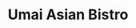 ---
layout: place
title: "Umai Asian Bistro"
permalink: /new-york/kings-park/umai-asian-bistro.html
stateAbbr: NY
stateName: New York
cityName: Kings Park
seo:
  name: "Umai Asian Bistro"
  type: Restaurant
  links: https://www.umaiasianbistro.com/
description: "Umai Asian Bistro serves delicious sushi in Kings Park, New York. Try fresh Japanese dishes for a great dining experience. "
place_id: ChIJASU3RgE76IkR21r-pwyqUao
photos:
  - name: >-
      places/ChIJASU3RgE76IkR21r-pwyqUao/photos/AeeoHcLmuihLBPqpLEAfNhR-T-_m3Ucn1CdFgYRfUC9XMEsode5awDVJHLGgrgCAm2KMTyN5A_5m8Nk_YRuZqHYce61v_dlZMzEaJDIt2ypu49CQd4Yee9ZrOnstClXku18Dkd4EEw1Wle0dWvu3OpnHf5ne_z6fPV82t4QveIutD6uAfDRwr9w3TFb0jz8a6vChyNKpiA1DP5Rw1TDxCCGOyMBWLG6H6B1e_T_GvM4AoAeoqAtB6AEW509uoD6mpIuRW23prdpbHYGVZOU2WKkFoRwcuX6iKpamaakAUMUnuYqj8irIUvvYfeXTk6ce-egyYHjSzeBlCU45nDx42u94JFuc62ROilfGVvhEzVmwBVsNvfS7YO9OST3lWWKI7V42JTTY5yB2gkCCbfrBzPBgAgG6P7TOgvFIrXKQeZ9BKJ26bVHT
    widthPx: 3024
    heightPx: 4032
    authorAttributions:
      - displayName: Matt B
        uri: https://maps.google.com/maps/contrib/116320373022436407590
        photoUri: >-
          https://lh3.googleusercontent.com/a-/ALV-UjXanpXfCk9WeVTCquxNyE0iGxT4ONzY6fU9pvyeQIZH_trL8g=s100-p-k-no-mo
    flagContentUri: >-
      https://www.google.com/local/imagery/report/?cb_client=maps_api_places.places_api&image_key=!1e10!2sCIHM0ogKEICAgICrgOrSwAE&hl=en-US
    googleMapsUri: >-
      https://www.google.com/maps/place//data=!3m4!1e2!3m2!1sCIHM0ogKEICAgICrgOrSwAE!2e10!4m2!3m1!1s0x89e83b0146372501:0xaa51aa0ca7fe5adb
  - name: >-
      places/ChIJASU3RgE76IkR21r-pwyqUao/photos/AeeoHcL_Sjc_nZhS-mBRRGJm3W2j22L305sw4ZCKrTHn9diAkQYmCr2WUUmfCOYaYDYiwwY7yfNPbOXFgp-G_Hq0uZPdY0XNp02xqZQExsL5ZWdL_dX0MIM3o-ey_n6rwpcSnhaFG2ISemMaVpuwZOobRE7jDCfX26M9vQ2KFHQ6w7K0TutblVEwxUcoPikIUdsNTvCLQG_fAWStxZg2OINqAknzSEegPPULjCfMSPv-ZmFMh11fgtfKlSSebkHWyzoNI50Z_MVsqHtAcZ_q9-urVtR-MhxS0latioAob_f9FE9aIABHKhbnY856KO1CwurWBY1HCMIb-ttwrEK-8ZL-CEnhdjl_hB-cR25M2sEPX3q7VY8kj0I0FQmCno7EfmH6GdDYzybyTzRmJvNdtt7PJdhP3r-fT0ujg7jIewcoQMo
    widthPx: 4800
    heightPx: 3600
    authorAttributions:
      - displayName: Bill Stewart
        uri: https://maps.google.com/maps/contrib/114327626684751187056
        photoUri: >-
          https://lh3.googleusercontent.com/a-/ALV-UjWA6lz9_8nA-4O-b53meLRSNproNfJv4fEF4yfseSxLCeiTkdPP=s100-p-k-no-mo
    flagContentUri: >-
      https://www.google.com/local/imagery/report/?cb_client=maps_api_places.places_api&image_key=!1e10!2sCIHM0ogKEICAgICByO60Vg&hl=en-US
    googleMapsUri: >-
      https://www.google.com/maps/place//data=!3m4!1e2!3m2!1sCIHM0ogKEICAgICByO60Vg!2e10!4m2!3m1!1s0x89e83b0146372501:0xaa51aa0ca7fe5adb
  - name: >-
      places/ChIJASU3RgE76IkR21r-pwyqUao/photos/AeeoHcJP9C9szWHWHGCREQ6ZNnQO6gykYjQ0r9MAEoLuYEdLETSzN0FAbtkJo5OLCfJTZT2jy_iIFQAnsCZFpQthdbV_SkK7TEQpMebQbQm953aMtPmhwHQq0g2j96SzN1iQP_AXRKhQxZVY4Z_j5LuyKGNNv3n2_UYbEsXCmAdFzF9VNUcSHegS9POomvmqkbX72j1S9ZXYfmZ_HXcDnRrkD2lxYpNIsQOrI0P4B6ddKdpI_C0t0XWpYxsGAeoVgETNEIuwESNo73fVgvOGUuJr90k6It6XrA0iAvwts138T27eIas1ZkTe4-xWnV_DmnBQqJjXkbMU33UCnj4LZs-aaBzSxSCfK_5JNqNMNr4B4w7UgNiql9lScDYbPJJnoHYXsBRr4PwDPmtEqrx512YA42dxPyZjwRkrBBjtt6sJX7gnfdUu
    widthPx: 3216
    heightPx: 2149
    authorAttributions:
      - displayName: Angela Leung/Chui
        uri: https://maps.google.com/maps/contrib/105201757125465041023
        photoUri: >-
          https://lh3.googleusercontent.com/a-/ALV-UjUu1ZjNJR9IRQ5WGAmZCnc9adTzDopnNH93XcoW2gz8CqFvHnqLQQ=s100-p-k-no-mo
    flagContentUri: >-
      https://www.google.com/local/imagery/report/?cb_client=maps_api_places.places_api&image_key=!1e10!2sCIHM0ogKEICAgICrmN6oqAE&hl=en-US
    googleMapsUri: >-
      https://www.google.com/maps/place//data=!3m4!1e2!3m2!1sCIHM0ogKEICAgICrmN6oqAE!2e10!4m2!3m1!1s0x89e83b0146372501:0xaa51aa0ca7fe5adb
  - name: >-
      places/ChIJASU3RgE76IkR21r-pwyqUao/photos/AeeoHcJ_7U8G87_tjK3v1eq9LkGuZejGUGnzSuOQwkzjyp2T9RQMAiLMo4HhpiHCu9PAMeqdn52KoeL3wSAns598RfhPpBZoWYWdrXPt9JVs9SySaXhqHxnxixSDWwSzGLP6woT-UWffn1cvj-H5--luJxSHY84T-6lU1mjR0w5kYErdnqp4dj7EJUGjmhhVmSGpC8vaFjr0sdEEpP7gJlsRsN4FhV3IDWuBYjEQjZEMFXhRd9jmXVYObgIFCsbO2hEID13EfD4J9T9zSaB94aSs3sNNxucX4XTat03giGzXh3n47vxr8PQt4D6WUM9VvLHo1Lw155IXI5e-fYCr02IiBv7WCIyOue3fzdWmiUS-FZ0nTDPi_EWh7w0_725ekiSA0Jf1gFwcK68AKbR--kMpFwgwHwdeyS2TKOQzn6OdLVo
    widthPx: 3024
    heightPx: 4032
    authorAttributions:
      - displayName: Samantha Fishman
        uri: https://maps.google.com/maps/contrib/101689983245471581342
        photoUri: >-
          https://lh3.googleusercontent.com/a/ACg8ocKpMTfNq7WkqmLGvtvKaKcIw3Z4XaduWPs_YV4JKAKZK75Njw=s100-p-k-no-mo
    flagContentUri: >-
      https://www.google.com/local/imagery/report/?cb_client=maps_api_places.places_api&image_key=!1e10!2sCIHM0ogKEICAgICBvIC6bw&hl=en-US
    googleMapsUri: >-
      https://www.google.com/maps/place//data=!3m4!1e2!3m2!1sCIHM0ogKEICAgICBvIC6bw!2e10!4m2!3m1!1s0x89e83b0146372501:0xaa51aa0ca7fe5adb
  - name: >-
      places/ChIJASU3RgE76IkR21r-pwyqUao/photos/AeeoHcIL23RsKZoYG4_-xnBFZc-2b6E1Lar9r-NnYEnot9LOlG65UH_-1YV5vfAkvwIcqlPOOo-nH8__2SaEvthvUV_TQpO7LmooqZuaIHrSRSuXr43fja6m2j0QyiA3gs58tDtlV8PhZggYV0J-12OYlS5BHyoPBV5NSJROrs5Ysk7glHL1Ixa1n5qiXLIfbKwBSO0kNHp2huH_Li1X8gz1Y48qNlsW2vaQCbZIaHK6qY69A5c1v0bnhCIXSDFWXYoRGgJsz8stw_qyzyxWioZHi4MoL9OP06AP_pIJDvcet0tSWF9c2s022Uqtuz0246UVXNR0EtMmGIiPx8WVAhzIhSFA4ux9PSl98QF_i5J4BqEAIQmN17L-o_JxX-3EyaCq_PboSy_6wW5es0Wedyt3dMrVlJgPt4uFbRZETNMD_sgnZA
    widthPx: 3000
    heightPx: 4000
    authorAttributions:
      - displayName: Carlo C
        uri: https://maps.google.com/maps/contrib/109685756268409803815
        photoUri: >-
          https://lh3.googleusercontent.com/a-/ALV-UjXlbIEtvSKlZVrTkKnyXsGEtA7ANupfcMqY9cEtlovhaqM8iw18lA=s100-p-k-no-mo
    flagContentUri: >-
      https://www.google.com/local/imagery/report/?cb_client=maps_api_places.places_api&image_key=!1e10!2sCIHM0ogKEICAgMDg5LnbVA&hl=en-US
    googleMapsUri: >-
      https://www.google.com/maps/place//data=!3m4!1e2!3m2!1sCIHM0ogKEICAgMDg5LnbVA!2e10!4m2!3m1!1s0x89e83b0146372501:0xaa51aa0ca7fe5adb
  - name: >-
      places/ChIJASU3RgE76IkR21r-pwyqUao/photos/AeeoHcJE-vpFP6Ha4n8milUHo9X2ds3vikJ8JWBzcN0ypkOVgaJjv0t-NkoLVZej5RiAGyZqmSyckVGkOHfvAP_yE-9mfdGgMbLI_lXjfcPY_SjygslZJIWdUIU-TdS1pnWZSf5JkEyavToGNaJZ1yV4yz2zOxJfh0u8xb7glmr5HMcKalqmqV1UKLWCRPHLQz26rzb05F7Quaef63OAAO7fHV6iKJzMCBm0uI2FdxbPpmC4SwzDUKS1HxHrQorQWTCdD1ODsN1gc1-H3iFCxkht6pRfvZ4TGatbdw775g2ctZq-s7u6Pnpl_x3mIT36AsFltYfxaTuLXwMZwdcRpHczz9B_YILnQ9xxZdwSlKOUN_4hjDnq62NqWKATVdtELV7lsG84aAXaQmiU64pK3KdYqgpYlfREgN8y6V77T4XlYbgrGmxz
    widthPx: 4000
    heightPx: 3000
    authorAttributions:
      - displayName: Carlo C
        uri: https://maps.google.com/maps/contrib/109685756268409803815
        photoUri: >-
          https://lh3.googleusercontent.com/a-/ALV-UjXlbIEtvSKlZVrTkKnyXsGEtA7ANupfcMqY9cEtlovhaqM8iw18lA=s100-p-k-no-mo
    flagContentUri: >-
      https://www.google.com/local/imagery/report/?cb_client=maps_api_places.places_api&image_key=!1e10!2sCIHM0ogKEICAgMDg5Lnb1AE&hl=en-US
    googleMapsUri: >-
      https://www.google.com/maps/place//data=!3m4!1e2!3m2!1sCIHM0ogKEICAgMDg5Lnb1AE!2e10!4m2!3m1!1s0x89e83b0146372501:0xaa51aa0ca7fe5adb
  - name: >-
      places/ChIJASU3RgE76IkR21r-pwyqUao/photos/AeeoHcLT5hF_XOrFMnIWwu3N_E0QpJFPT5zohT2WUxIfLZlWLWtz0wFy-9zu20M9x24vwpXoTMmaUMsCQ7SnXalMyFlNsjJ4K1MF-KEi3IzHNya5FCqjRSI2HtLiODFD7bvR0ftgCPGiVDcqW2Uc4-mZ8rip1Y6pnAQmtE3CSU-wUC3JrXQmR9rhuvzkGdYtxxAHy3XOWfJc5gUSteDcri3PEccdI6uuiSv4uwYXUfxN9RbAY_nONN4G4aShXOblFFoclINWEqUAk09_IE1iQ4mqwXUNzRZRENVUglSLUMD8mNRK_x5Wqha07bPoPGSMl1KBKQ76uRgiT7kzrsSOnYrhn8mD8u-N30rYIe6WTN3uDnP4DwwrKUA1a-gZm7FOXPmjOzHhVPMF1LQ4CPE8vG1wsc5VsNQZDV1_LcgxRmK1mIY
    widthPx: 4032
    heightPx: 3024
    authorAttributions:
      - displayName: Fiona D
        uri: https://maps.google.com/maps/contrib/106100018628500546427
        photoUri: >-
          https://lh3.googleusercontent.com/a-/ALV-UjUdMTIowQOAy9Zd4Z4qD8qCTWPWo0r15TZDgzl2c-5ganqGrcM=s100-p-k-no-mo
    flagContentUri: >-
      https://www.google.com/local/imagery/report/?cb_client=maps_api_places.places_api&image_key=!1e10!2sCIHM0ogKEICAgICBnbz9KQ&hl=en-US
    googleMapsUri: >-
      https://www.google.com/maps/place//data=!3m4!1e2!3m2!1sCIHM0ogKEICAgICBnbz9KQ!2e10!4m2!3m1!1s0x89e83b0146372501:0xaa51aa0ca7fe5adb
  - name: >-
      places/ChIJASU3RgE76IkR21r-pwyqUao/photos/AeeoHcIJRgaSWevXMdxTmbCXnKDsarlZ5uDDN__s4eZ6X3mUdA03WcO5G7dQFES590aNndgyPMsJfPUPSEue0FJEcudPLEQ_ksfTC9l7p5QWHNQE8ngWlpXkN_3BvMa_6M0I3R6ax51Ote7kZtOabX9QFusea4j_gtXLLWLPShRZWCAezSeYnxcUcxH6GbFe3mNF_rD7CSoEEMqOAEYENZl4bvO2lo6z3qcBmJt7iDN5MgwgmQdvLXot0FQ64FB4TS4fPoE6cJ6SyyXlbbOC7czEwn9oqY1AxIFLf99Au50OrMzqd58zlAPg772lanxoPNP2QWyYBILjj6xw05mdfjuOO7YckCPw9eC9j5pHo3WzD9A40EyRNkJJVWW-5-V1WRBD3X26Zd57kiXmMJKVwgqUTnra7hIwhwCBScIqbO-jYMBMXQ
    widthPx: 3000
    heightPx: 4000
    authorAttributions:
      - displayName: Carlo C
        uri: https://maps.google.com/maps/contrib/109685756268409803815
        photoUri: >-
          https://lh3.googleusercontent.com/a-/ALV-UjXlbIEtvSKlZVrTkKnyXsGEtA7ANupfcMqY9cEtlovhaqM8iw18lA=s100-p-k-no-mo
    flagContentUri: >-
      https://www.google.com/local/imagery/report/?cb_client=maps_api_places.places_api&image_key=!1e10!2sCIHM0ogKEICAgMDg5LnbNA&hl=en-US
    googleMapsUri: >-
      https://www.google.com/maps/place//data=!3m4!1e2!3m2!1sCIHM0ogKEICAgMDg5LnbNA!2e10!4m2!3m1!1s0x89e83b0146372501:0xaa51aa0ca7fe5adb
  - name: >-
      places/ChIJASU3RgE76IkR21r-pwyqUao/photos/AeeoHcKi9APPSgJZVJwUc_gJYxcFaMClqgYPIhORx_JitTjxKS6Q-IZSaMt0Jp3riSOXjY0YWK30VIkyLLimZlSXyE0LyJJp8fgd_UpnzxSthk2cTp0B5GwfTP9um9RU7E8Lr0ySxFX1po_bEHIwQO7Vovf4ez-bYuv-m33lYg1YozfXNhWH-lh0wCdq1coyFjQKgMoBhUfcDBJ78IGeF2hb0X0WxuAkUE-GtST9yBxIut0FgoSCD0UHv50dN3gSwYDVo8oZUcNsQ18FtHIr78y-S4GQLHrcguUyGWg3A-9y8JgXSbbQs6lr-FV8Bxyx3rl4n-A4sX6hnhTjhpxxPnYZSg8QZN5f0gapV3KNhdeeMsUIJuBaYCVjdN_gongu7-Zqa92d9W1iWf-9lpwAtdMt_BAUivZVESKofjBILTZP0Ghc3gE
    widthPx: 3024
    heightPx: 4032
    authorAttributions:
      - displayName: Samantha Fishman
        uri: https://maps.google.com/maps/contrib/101689983245471581342
        photoUri: >-
          https://lh3.googleusercontent.com/a/ACg8ocKpMTfNq7WkqmLGvtvKaKcIw3Z4XaduWPs_YV4JKAKZK75Njw=s100-p-k-no-mo
    flagContentUri: >-
      https://www.google.com/local/imagery/report/?cb_client=maps_api_places.places_api&image_key=!1e10!2sCIHM0ogKEICAgICBvIC67wE&hl=en-US
    googleMapsUri: >-
      https://www.google.com/maps/place//data=!3m4!1e2!3m2!1sCIHM0ogKEICAgICBvIC67wE!2e10!4m2!3m1!1s0x89e83b0146372501:0xaa51aa0ca7fe5adb
  - name: >-
      places/ChIJASU3RgE76IkR21r-pwyqUao/photos/AeeoHcL5MeNXLUSbTHuTs90zIY5soVWtkpFg4J-2KzPq_ZWiFv9dRcggBA_fvW-VL6lmyKGpaVl9KNDPjXWYeVdxZMIvDoN1lzsO_pLgUAyMsYm0uMMsYCF0BB_85xWrWnHobkwOAIpmj6wP4kMksBzkC4nsh6yr2zITdkZbmr4mUoRTHxsMF-k35-s23ORWySj8WwaB0Rkf1D9bXWWxc2DDeHmAmpy_NBD-WiyMRqgq9ck00n32EnBsRx6AcbDvpYX0H2FI2jh96T_iEVQjcvmZqZcJRkp4We8Z-ik-_cq-tk6aoatCy3C2-l3tGZgO-myxSKLGQb0-Gjm7cOEA13NfKyhwouBCroUZe7XBaiKvgIapbBlVuzmVagOnSf2GsbJqvgWFdpTsVbrodbiH4eFUQj02ulxiPXkao_tFW0ofe3_-gr56
    widthPx: 3024
    heightPx: 4032
    authorAttributions:
      - displayName: Samantha Fishman
        uri: https://maps.google.com/maps/contrib/101689983245471581342
        photoUri: >-
          https://lh3.googleusercontent.com/a/ACg8ocKpMTfNq7WkqmLGvtvKaKcIw3Z4XaduWPs_YV4JKAKZK75Njw=s100-p-k-no-mo
    flagContentUri: >-
      https://www.google.com/local/imagery/report/?cb_client=maps_api_places.places_api&image_key=!1e10!2sCIHM0ogKEICAgICBvIC6rwE&hl=en-US
    googleMapsUri: >-
      https://www.google.com/maps/place//data=!3m4!1e2!3m2!1sCIHM0ogKEICAgICBvIC6rwE!2e10!4m2!3m1!1s0x89e83b0146372501:0xaa51aa0ca7fe5adb
address: 4 Main St, Kings Park, NY 11754, USA
street: 4 Main St
city: Kings Park
state: NY
zip: '11754'
country: USA
neighborhood: null
latitude: '40.884211'
longitude: '-73.254052'
accessibility_options:
  wheelchairAccessibleParking: true
  wheelchairAccessibleEntrance: true
  wheelchairAccessibleRestroom: true
  wheelchairAccessibleSeating: true
business_status: OPERATIONAL
name: Umai Asian Bistro
google_maps_links:
  directionsUri: >-
    https://www.google.com/maps/dir//''/data=!4m7!4m6!1m1!4e2!1m2!1m1!1s0x89e83b0146372501:0xaa51aa0ca7fe5adb!3e0
  placeUri: https://maps.google.com/?cid=12272777430896106203
  writeAReviewUri: >-
    https://www.google.com/maps/place//data=!4m3!3m2!1s0x89e83b0146372501:0xaa51aa0ca7fe5adb!12e1
  reviewsUri: >-
    https://www.google.com/maps/place//data=!4m4!3m3!1s0x89e83b0146372501:0xaa51aa0ca7fe5adb!9m1!1b1
  photosUri: >-
    https://www.google.com/maps/place//data=!4m3!3m2!1s0x89e83b0146372501:0xaa51aa0ca7fe5adb!10e5
primary_type: Restaurant
opening_hours:
  regular: null
  current: null
secondary_opening_hours:
  regular:
    weekdayDescriptions: null
    type: null
  current:
    weekdayDescriptions: null
    type: null
phone: (631) 544-4666
price_level: PRICE_LEVEL_MODERATE
price_range: $30 &ndash; $50
rating: '4.4'
rating_count: 98
website: https://www.umaiasianbistro.com/
reviews: null
parking_options: null
payment_options: null
allow_dogs: null
curbside_pickup: false
delivery: false
dine_in: false
good_for_children: null
good_for_groups: null
good_for_sports: null
live_music: null
menu_for_children: null
outdoor_seating: null
reservable: false
restroom: null
serves_beer: false
serves_breakfast: false
serves_brunch: false
serves_cocktails: null
serves_coffee: null
serves_dinner: false
serves_dessert: null
serves_lunch: false
serves_vegetarian_food: false
serves_wine: false
takeout: null
summary: null

---